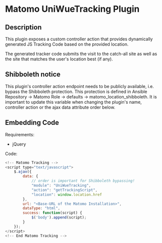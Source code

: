 # Matomo UniWueTracking Plugin

## Description

This plugin exposes a custom controller action that provides dynamically generated JS Tracking Code based on the provided location.

The generated tracker code submits the visit to the catch-all site as well as the site that matches the user's location best (if any).

## Shibboleth notice

This plugin's controller action endpoint needs to be publicly available, i.e. bypass the Shibboleth protection.
This protection is defined in Ansible Repository -> Matomo Role -> defaults -> matomo_location_shibboleth.
It is important to update this variable when changing the plugin's name, controller action or the ajax data attribute order below.

## Embedding Code 

Requirements:
- jQuery

Code:
```javascript
<!-- Matomo Tracking -->
<script type="text/javascript">
    $.ajax({
        data: {
            // order is important for Shibboleth bypassing!
            "module": "UniWueTracking",
            "action": "getTrackingScript",
            "location": window.location.href
        },
        url: "<Base-URL of the Matomo Installation>",
        dataType: "html",
        success: function(script) {
            $('body').append(script);
        } 
    });
</script>
<!-- End Matomo Tracking -->
```